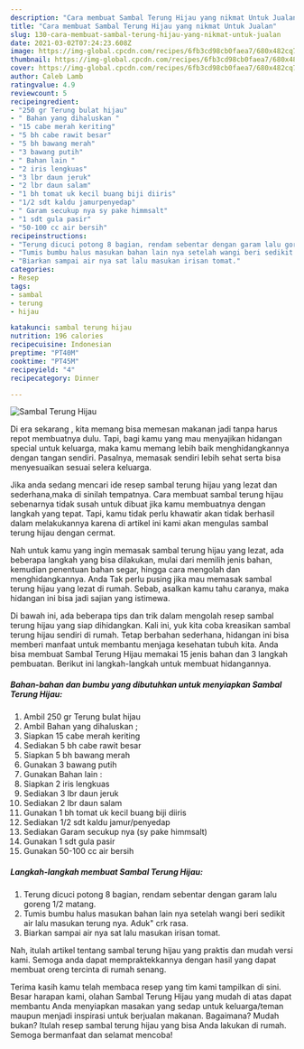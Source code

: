 ```yaml
---
description: "Cara membuat Sambal Terung Hijau yang nikmat Untuk Jualan"
title: "Cara membuat Sambal Terung Hijau yang nikmat Untuk Jualan"
slug: 130-cara-membuat-sambal-terung-hijau-yang-nikmat-untuk-jualan
date: 2021-03-02T07:24:23.608Z
image: https://img-global.cpcdn.com/recipes/6fb3cd98cb0faea7/680x482cq70/sambal-terung-hijau-foto-resep-utama.jpg
thumbnail: https://img-global.cpcdn.com/recipes/6fb3cd98cb0faea7/680x482cq70/sambal-terung-hijau-foto-resep-utama.jpg
cover: https://img-global.cpcdn.com/recipes/6fb3cd98cb0faea7/680x482cq70/sambal-terung-hijau-foto-resep-utama.jpg
author: Caleb Lamb
ratingvalue: 4.9
reviewcount: 5
recipeingredient:
- "250 gr Terung bulat hijau"
- " Bahan yang dihaluskan "
- "15 cabe merah keriting"
- "5 bh cabe rawit besar"
- "5 bh bawang merah"
- "3 bawang putih"
- " Bahan lain "
- "2 iris lengkuas"
- "3 lbr daun jeruk"
- "2 lbr daun salam"
- "1 bh tomat uk kecil buang biji diiris"
- "1/2 sdt kaldu jamurpenyedap"
- " Garam secukup nya sy pake himmsalt"
- "1 sdt gula pasir"
- "50-100 cc air bersih"
recipeinstructions:
- "Terung dicuci potong 8 bagian, rendam sebentar dengan garam lalu goreng 1/2 matang."
- "Tumis bumbu halus masukan bahan lain nya setelah wangi beri sedikit air lalu masukan terung nya. Aduk&#34; crk rasa."
- "Biarkan sampai air nya sat lalu masukan irisan tomat."
categories:
- Resep
tags:
- sambal
- terung
- hijau

katakunci: sambal terung hijau 
nutrition: 196 calories
recipecuisine: Indonesian
preptime: "PT40M"
cooktime: "PT45M"
recipeyield: "4"
recipecategory: Dinner

---
```



![Sambal Terung Hijau](https://img-global.cpcdn.com/recipes/6fb3cd98cb0faea7/680x482cq70/sambal-terung-hijau-foto-resep-utama.jpg)

Di era  sekarang , kita memang bisa memesan makanan jadi tanpa harus repot membuatnya dulu. Tapi, bagi kamu yang mau menyajikan hidangan special untuk keluarga, maka kamu memang lebih baik menghidangkannya dengan tangan sendiri. Pasalnya, memasak sendiri lebih sehat serta bisa menyesuaikan sesuai selera keluarga.

Jika anda sedang mencari ide resep sambal terung hijau yang lezat dan sederhana,maka di sinilah tempatnya. Cara membuat sambal terung hijau  sebenarnya tidak susah untuk dibuat jika kamu membuatnya dengan langkah yang tepat. Tapi, kamu tidak perlu khawatir akan tidak berhasil dalam melakukannya 
karena di artikel ini kami akan mengulas sambal terung hijau dengan cermat.  



Nah untuk kamu yang ingin memasak sambal terung hijau yang lezat, ada beberapa langkah yang bisa dilakukan, mulai dari memilih jenis bahan, kemudian penentuan bahan segar, hingga cara mengolah dan menghidangkannya. Anda Tak perlu pusing jika mau memasak sambal terung hijau yang lezat di rumah. Sebab, asalkan kamu  tahu caranya, maka hidangan ini bisa jadi sajian yang istimewa.

Di bawah ini, ada beberapa tips dan trik dalam mengolah resep sambal terung hijau yang siap dihidangkan. Kali ini, yuk kita coba kreasikan sambal terung hijau sendiri di rumah. Tetap berbahan sederhana, hidangan ini bisa memberi manfaat untuk membantu menjaga kesehatan tubuh kita. Anda bisa membuat Sambal Terung Hijau memakai 15 jenis bahan dan 3 langkah pembuatan. Berikut ini langkah-langkah untuk membuat hidangannya.

<!--inarticleads1-->

##### Bahan-bahan dan bumbu yang dibutuhkan untuk menyiapkan Sambal Terung Hijau:

1. Ambil 250 gr Terung bulat hijau
1. Ambil  Bahan yang dihaluskan ;
1. Siapkan 15 cabe merah keriting
1. Sediakan 5 bh cabe rawit besar
1. Siapkan 5 bh bawang merah
1. Gunakan 3 bawang putih
1. Gunakan  Bahan lain :
1. Siapkan 2 iris lengkuas
1. Sediakan 3 lbr daun jeruk
1. Sediakan 2 lbr daun salam
1. Gunakan 1 bh tomat uk kecil buang biji diiris
1. Sediakan 1/2 sdt kaldu jamur/penyedap
1. Sediakan  Garam secukup nya (sy pake himmsalt)
1. Gunakan 1 sdt gula pasir
1. Gunakan 50-100 cc air bersih




<!--inarticleads2-->

##### Langkah-langkah membuat Sambal Terung Hijau:

1. Terung dicuci potong 8 bagian, rendam sebentar dengan garam lalu goreng 1/2 matang.
1. Tumis bumbu halus masukan bahan lain nya setelah wangi beri sedikit air lalu masukan terung nya. Aduk&#34; crk rasa.
1. Biarkan sampai air nya sat lalu masukan irisan tomat.




Nah, itulah artikel tentang  sambal terung hijau  yang praktis dan mudah versi kami. Semoga anda dapat mempraktekkannya dengan hasil yang dapat membuat oreng tercinta di rumah senang. 

Terima kasih kamu telah membaca resep yang tim kami tampilkan di sini. Besar harapan kami, olahan  Sambal Terung Hijau yang mudah di atas dapat membantu Anda menyiapkan masakan yang sedap untuk keluarga/teman maupun menjadi inspirasi untuk berjualan makanan. Bagaimana? Mudah bukan? Itulah resep sambal terung hijau yang bisa Anda lakukan di rumah. Semoga bermanfaat dan selamat mencoba!


